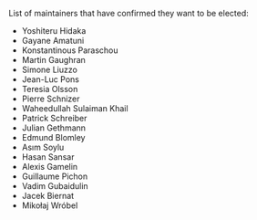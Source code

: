 List of maintainers that have confirmed they want to be elected:

- Yoshiteru Hidaka
- Gayane Amatuni
- Konstantinous Paraschou
- Martin Gaughran
- Simone Liuzzo
- Jean-Luc Pons
- Teresia Olsson
- Pierre Schnizer
- Waheedullah Sulaiman Khail
- Patrick Schreiber
- Julian Gethmann
- Edmund Blomley
- Asım Soylu
- Hasan Sansar
- Alexis Gamelin
- Guillaume Pichon
- Vadim Gubaidulin
- Jacek Biernat
- Mikołaj Wróbel
